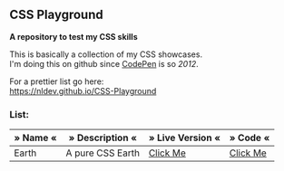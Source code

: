 ## CSS Playground

**A repository to test my CSS skills**

This is basically a collection of my CSS showcases. <br>
I'm doing this on github since <a href="https://codepen.io">CodePen</a> is so *2012*.

For a prettier list go here: <br>
<a href="https://nldev.github.io/CSS-Playground">https://nldev.github.io/CSS-Playground</a>

### List:

| » Name « | » Description « | » Live Version « | » Code « |
|----------|-----------------|------------------|----------|
| Earth | A pure CSS Earth | <a href="https://nldev.github.io/CSS-Playground/earth/">Click Me</a> | <a href="https://github.com/NLDev/CSS-Playground/tree/master/earth">Click Me</a> |
